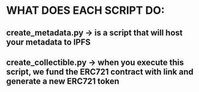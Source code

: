 # WHAT DOES EACH SCRIPT DO:

## create_metadata.py -> is a script that will host your metadata to IPFS

## create_collectible.py -> when you execute this script, we fund the ERC721 contract with link and generate a new ERC721 token
